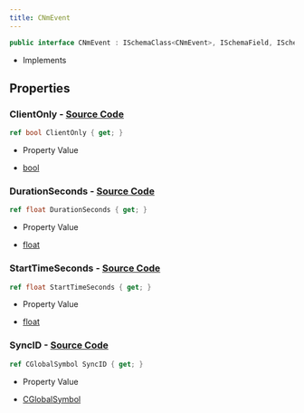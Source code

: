 ```yaml
---
title: CNmEvent
---
```


```csharp
public interface CNmEvent : ISchemaClass<CNmEvent>, ISchemaField, ISchemaClass, INativeHandle
```

- Implements

## Properties

### **ClientOnly** - [Source Code](https://github.com/swiftly-solution/swiftlys2/blob/main/managed/src/SwiftlyS2.Generated/Schemas/Interfaces/CNmEvent.cs#L22)

```csharp
ref bool ClientOnly { get; }
```

- Property Value

- [bool](https://learn.microsoft.com/dotnet/api/system.boolean)

### **DurationSeconds** - [Source Code](https://github.com/swiftly-solution/swiftlys2/blob/main/managed/src/SwiftlyS2.Generated/Schemas/Interfaces/CNmEvent.cs#L18)

```csharp
ref float DurationSeconds { get; }
```

- Property Value

- [float](https://learn.microsoft.com/dotnet/api/system.single)

### **StartTimeSeconds** - [Source Code](https://github.com/swiftly-solution/swiftlys2/blob/main/managed/src/SwiftlyS2.Generated/Schemas/Interfaces/CNmEvent.cs#L16)

```csharp
ref float StartTimeSeconds { get; }
```

- Property Value

- [float](https://learn.microsoft.com/dotnet/api/system.single)

### **SyncID** - [Source Code](https://github.com/swiftly-solution/swiftlys2/blob/main/managed/src/SwiftlyS2.Generated/Schemas/Interfaces/CNmEvent.cs#L20)

```csharp
ref CGlobalSymbol SyncID { get; }
```

- Property Value

- [CGlobalSymbol](/docs/api/shared/natives/cglobalsymbol)

